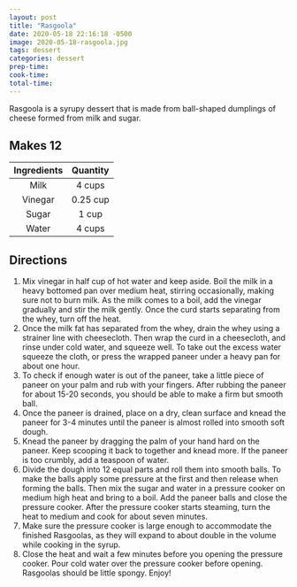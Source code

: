 ```yaml
---
layout: post
title: "Rasgoola"
date: 2020-05-18 22:16:18 -0500
image: 2020-05-18-rasgoola.jpg
tags: dessert
categories: dessert
prep-time:
cook-time:
total-time:
---
```


Rasgoola is a syrupy dessert that is made from ball-shaped dumplings of cheese formed from milk and sugar.

## Makes 12

| Ingredients | Quantity |
|:-----------:|:--------:|
|     Milk    |  4 cups  |
|   Vinegar   | 0.25 cup |
|    Sugar    |   1 cup  |
|    Water    |  4 cups  |

## Directions

1.	Mix vinegar in half cup of hot water and keep aside. Boil the milk in a heavy bottomed pan over medium heat, stirring occasionally, making sure not to burn milk. As the milk comes to a boil, add the vinegar gradually and stir the milk gently. Once the curd starts separating from the whey, turn off the heat.
2.	Once the milk fat has separated from the whey, drain the whey using a strainer line with cheesecloth. Then wrap the curd in a cheesecloth, and rinse under cold water, and squeeze well. To take out the excess water squeeze the cloth, or press the wrapped paneer under a heavy pan for about one hour.
3.	To check if enough water is out of the paneer, take a little piece of paneer on your palm and rub with your fingers. After rubbing the paneer for about 15-20 seconds, you should be able to make a firm but smooth ball.
4.	Once the paneer is drained, place on a dry, clean surface and knead the paneer for 3-4 minutes until the paneer is almost rolled into smooth soft dough.
5.	Knead the paneer by dragging the palm of your hand hard on the paneer. Keep scooping it back to together and knead more. If the paneer is too crumbly, add a teaspoon of water.
6.	Divide the dough into 12 equal parts and roll them into smooth balls. To make the balls apply some pressure at the first and then release when forming the balls. Then mix the sugar and water in a pressure cooker on medium high heat and bring to a boil. Add the paneer balls and close the pressure cooker. After the pressure cooker starts steaming, turn the heat to medium and cook for about seven minutes.
7.	Make sure the pressure cooker is large enough to accommodate the finished Rasgoolas, as they will expand to about double in the volume while cooking in the syrup.
8.	Close the heat and wait a few minutes before you opening the pressure cooker. Pour cold water over the pressure cooker before opening. Rasgoolas should be little spongy. Enjoy!
